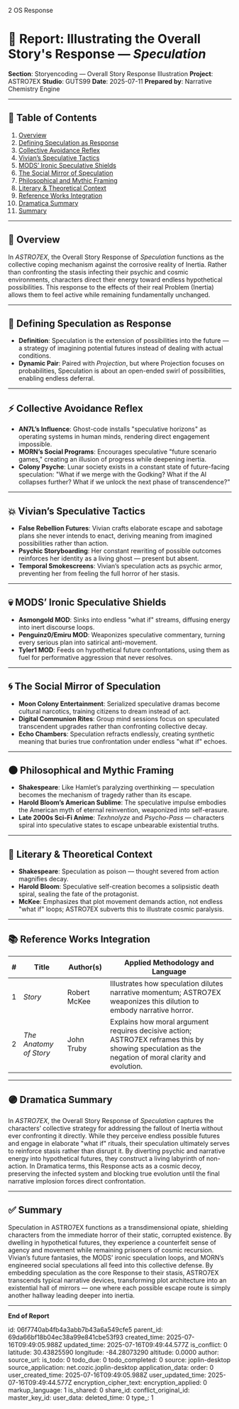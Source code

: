 2 OS Response

# 📘 Report: Illustrating the Overall Story's Response — *Speculation*

**Section**: Storyencoding — Overall Story Response Illustration
**Project**: ASTRO7EX
**Studio**: GUTS99
**Date**: 2025-07-11
**Prepared by**: Narrative Chemistry Engine

---

## 📓 Table of Contents

1. [Overview](#overview)
2. [Defining Speculation as Response](#defining-speculation-as-response)
3. [Collective Avoidance Reflex](#collective-avoidance-reflex)
4. [Vivian’s Speculative Tactics](#vivians-speculative-tactics)
5. [MODS’ Ironic Speculative Shields](#mods-ironic-speculative-shields)
6. [The Social Mirror of Speculation](#the-social-mirror-of-speculation)
7. [Philosophical and Mythic Framing](#philosophical-and-mythic-framing)
8. [Literary & Theoretical Context](#literary--theoretical-context)
9. [Reference Works Integration](#reference-works-integration)
10. [Dramatica Summary](#dramatica-summary)
11. [Summary](#summary)

---

## 🧠 Overview

In *ASTRO7EX*, the Overall Story Response of *Speculation* functions as the collective coping mechanism against the corrosive reality of Inertia. Rather than confronting the stasis infecting their psychic and cosmic environments, characters direct their energy toward endless hypothetical possibilities. This response to the effects of their real Problem (Inertia) allows them to feel active while remaining fundamentally unchanged.

---

## 🎯 Defining Speculation as Response

* **Definition**: Speculation is the extension of possibilities into the future — a strategy of imagining potential futures instead of dealing with actual conditions.
* **Dynamic Pair**: Paired with *Projection*, but where Projection focuses on probabilities, Speculation is about an open-ended swirl of possibilities, enabling endless deferral.

---

## ⚡ Collective Avoidance Reflex

* **AN7L’s Influence**: Ghost-code installs "speculative horizons" as operating systems in human minds, rendering direct engagement impossible.
* **MORN’s Social Programs**: Encourages speculative "future scenario games," creating an illusion of progress while deepening inertia.
* **Colony Psyche**: Lunar society exists in a constant state of future-facing speculation: "What if we merge with the Godking? What if the AI collapses further? What if we unlock the next phase of transcendence?"

---

## 💥 Vivian’s Speculative Tactics

* **False Rebellion Futures**: Vivian crafts elaborate escape and sabotage plans she never intends to enact, deriving meaning from imagined possibilities rather than action.
* **Psychic Storyboarding**: Her constant rewriting of possible outcomes reinforces her identity as a living ghost — present but absent.
* **Temporal Smokescreens**: Vivian’s speculation acts as psychic armor, preventing her from feeling the full horror of her stasis.

---

## 💀 MODS’ Ironic Speculative Shields

* **Asmongold MOD**: Sinks into endless "what if" streams, diffusing energy into inert discourse loops.
* **Penguinz0/Emiru MOD**: Weaponizes speculative commentary, turning every serious plan into satirical anti-movement.
* **Tyler1 MOD**: Feeds on hypothetical future confrontations, using them as fuel for performative aggression that never resolves.

---

## 🌀 The Social Mirror of Speculation

* **Moon Colony Entertainment**: Serialized speculative dramas become cultural narcotics, training citizens to dream instead of act.
* **Digital Communion Rites**: Group mind sessions focus on speculated transcendent upgrades rather than confronting collective decay.
* **Echo Chambers**: Speculation refracts endlessly, creating synthetic meaning that buries true confrontation under endless "what if" echoes.

---

## 🌑 Philosophical and Mythic Framing

* **Shakespeare**: Like Hamlet’s paralyzing overthinking — speculation becomes the mechanism of tragedy rather than its escape.
* **Harold Bloom’s American Sublime**: The speculative impulse embodies the American myth of eternal reinvention, weaponized into self-erasure.
* **Late 2000s Sci-Fi Anime**: *Texhnolyze* and *Psycho-Pass* — characters spiral into speculative states to escape unbearable existential truths.

---

## 📖 Literary & Theoretical Context

* **Shakespeare**: Speculation as poison — thought severed from action magnifies decay.
* **Harold Bloom**: Speculative self-creation becomes a solipsistic death spiral, sealing the fate of the protagonist.
* **McKee**: Emphasizes that plot movement demands action, not endless "what if" loops; ASTRO7EX subverts this to illustrate cosmic paralysis.

---

## 📚 Reference Works Integration

| # | **Title**              | **Author(s)** | **Applied Methodology and Language**                                                                                                                |
| - | ---------------------- | ------------- | --------------------------------------------------------------------------------------------------------------------------------------------------- |
| 1 | *Story*                | Robert McKee  | Illustrates how speculation dilutes narrative momentum; ASTRO7EX weaponizes this dilution to embody narrative horror.                               |
| 2 | *The Anatomy of Story* | John Truby    | Explains how moral argument requires decisive action; ASTRO7EX reframes this by showing speculation as the negation of moral clarity and evolution. |

---

## 🟣 Dramatica Summary

In *ASTRO7EX*, the Overall Story Response of *Speculation* captures the characters’ collective strategy for addressing the fallout of Inertia without ever confronting it directly. While they perceive endless possible futures and engage in elaborate "what if" rituals, their speculation ultimately serves to reinforce stasis rather than disrupt it. By diverting psychic and narrative energy into hypothetical futures, they construct a living labyrinth of non-action. In Dramatica terms, this Response acts as a cosmic decoy, preserving the infected system and blocking true evolution until the final narrative implosion forces direct confrontation.

---

## ✅ Summary

Speculation in ASTRO7EX functions as a transdimensional opiate, shielding characters from the immediate horror of their static, corrupted existence. By dwelling in hypothetical futures, they experience a counterfeit sense of agency and movement while remaining prisoners of cosmic recursion. Vivian’s future fantasies, the MODS’ ironic speculation loops, and MORN’s engineered social speculations all feed into this collective defense. By embedding speculation as the core Response to their stasis, ASTRO7EX transcends typical narrative devices, transforming plot architecture into an existential hall of mirrors — one where each possible escape route is simply another hallway leading deeper into inertia.

---

**End of Report**


id: 06f7740ab4fb4a3abb7b43a6a549cfe5
parent_id: 69da66bf18b04ec38a99e841cbe53f93
created_time: 2025-07-16T09:49:05.988Z
updated_time: 2025-07-16T09:49:44.577Z
is_conflict: 0
latitude: 30.43825590
longitude: -84.28073290
altitude: 0.0000
author: 
source_url: 
is_todo: 0
todo_due: 0
todo_completed: 0
source: joplin-desktop
source_application: net.cozic.joplin-desktop
application_data: 
order: 0
user_created_time: 2025-07-16T09:49:05.988Z
user_updated_time: 2025-07-16T09:49:44.577Z
encryption_cipher_text: 
encryption_applied: 0
markup_language: 1
is_shared: 0
share_id: 
conflict_original_id: 
master_key_id: 
user_data: 
deleted_time: 0
type_: 1